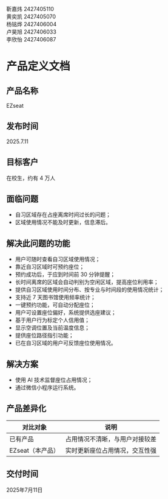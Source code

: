 靳嘉炜 2427405110  
黄奕凯 2427405070  
杨铭烨 2427406004  
卢昊旭 2427406033  
李欣怡 2427406087  
# 产品定义文档

## 产品名称
EZseat

## 发布时间
2025.7.11

## 目标客户
在校生，约有 4 万人

## 面临问题
- 自习区域存在占座离席时间过长的问题；
- 区域使用情况不能及时更新，信息滞后。

## 解决此问题的功能
- 用户可随时查看自习区域使用情况；
- 靠近自习区域时可预约座位；
- 预约成功后，于应到时间前 30 分钟提醒；
- 长时间离席的区域会自动判别为空闲区域，提高座位利用率；
- 提供自习区域使用时间分布、按专业与时间段的使用情况统计；
- 支持近 7 天图书馆使用频率统计；
- 一键预约功能，可自动分配座位；
- 用户可设置座位偏好，系统提供选座建议；
- 基于用户行为标定个人信用值；
- 显示空调位置及当前温度信息；
- 提供座位路径指引功能；
- 已在自习区域的用户可反馈座位使用情况。

## 解决方案
- 使用 AI 技术监督座位占用情况；
- 通过微信小程序运行系统。

## 产品差异化

| 对比对象 | 说明 |
|-----------|------|
| 已有产品 | 占用情况不清晰，与用户对接较差 |
| EZseat（本产品） | 实时更新座位占用情况，交互性强 |

## 交付时间
2025年7月11日
